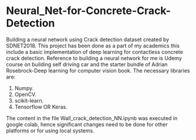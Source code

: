 # Neural_Net-for-Concrete-Crack-Detection
Building a neural network using Crack detection dataset created by SDNET2018. 
This project has been done as a part of my academics this include a basic implementation of deep learning for contactless concrete crack detection.
Reference to building a neural network for me is Udemy course on building self driving car and the starter bundle of Adrian Rosebrock-Deep learning for computer vision book. The necessary libraries are:
1) Numpy.      
2) OpenCV.     
3) scikit-learn.     
4) Tensorflow OR Keras.

The content in the file Wall_crack_detection_NN.ipynb was executed in google colab, hence significant changes need to be done for other platforms or for using local systems.

